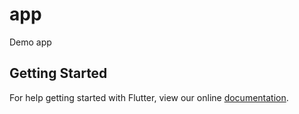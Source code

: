 # app

Demo app

## Getting Started

For help getting started with Flutter, view our online
[documentation](https://flutter.io/).
